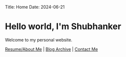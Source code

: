Title: Home
Date: 2024-06-21

# Hello world, I'm Shubhanker

Welcome to my personal website.

[Resume/About Me]({filename}/pages/resume.md) | [Blog Archive]({filename}/pages/blog.md) | [Contact Me]({filename}/pages/contact.md)
